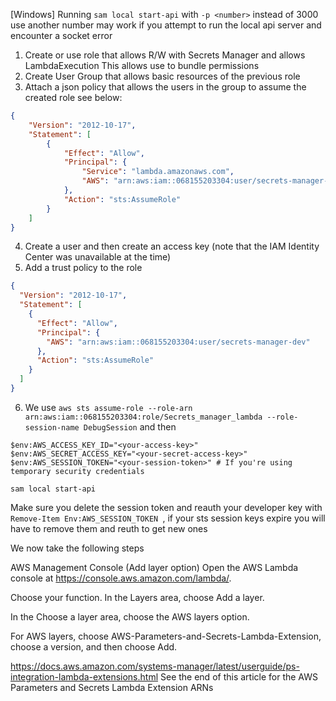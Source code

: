 [Windows]
Running `sam local start-api` with `-p <number>` instead of 3000 use another number
may work if you attempt to run the local api server and encounter a socket error

1. Create or use role that allows R/W with Secrets Manager and allows LambdaExecution
This allows use to bundle permissions
2. Create User Group that allows basic resources of the previous role
3. Attach a json policy that allows the users in the group to assume the created role see below:
```json
{
    "Version": "2012-10-17",
    "Statement": [
        {
            "Effect": "Allow",
            "Principal": {
                "Service": "lambda.amazonaws.com",
                "AWS": "arn:aws:iam::068155203304:user/secrets-manager-dev"
            },
            "Action": "sts:AssumeRole"
        }
    ]
}
```

4. Create a user and then create an access key (note that the IAM Identity Center was unavailable at the time)
5. Add a trust policy to the role

```json
{
  "Version": "2012-10-17",
  "Statement": [
    {
      "Effect": "Allow",
      "Principal": {
        "AWS": "arn:aws:iam::068155203304:user/secrets-manager-dev"
      },
      "Action": "sts:AssumeRole"
    }
  ]
}
```

6. We use `aws sts assume-role --role-arn arn:aws:iam::068155203304:role/Secrets_manager_lambda --role-session-name DebugSession`
and then
```PS
$env:AWS_ACCESS_KEY_ID="<your-access-key>"
$env:AWS_SECRET_ACCESS_KEY="<your-secret-access-key>"
$env:AWS_SESSION_TOKEN="<your-session-token>" # If you're using temporary security credentials

sam local start-api

```

Make sure you delete the session token and reauth your developer key with `Remove-Item Env:AWS_SESSION_TOKEN `, if your sts session keys expire you will have to remove them and reuth to get new ones


We now take the following steps

AWS Management Console (Add layer option)
Open the AWS Lambda console at https://console.aws.amazon.com/lambda/.

Choose your function. In the Layers area, choose Add a layer.

In the Choose a layer area, choose the AWS layers option.

For AWS layers, choose AWS-Parameters-and-Secrets-Lambda-Extension, choose a version, and then choose Add.

https://docs.aws.amazon.com/systems-manager/latest/userguide/ps-integration-lambda-extensions.html
See the end of this article for the AWS Parameters and Secrets Lambda Extension ARNs